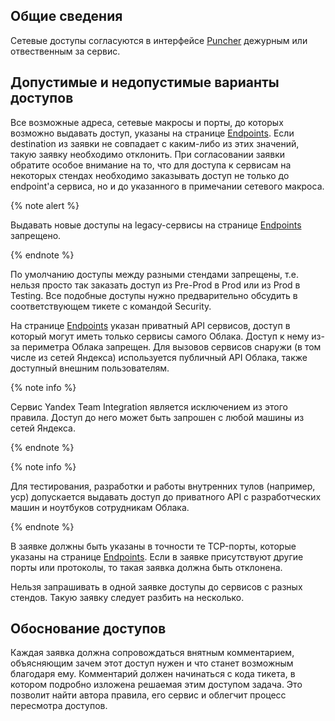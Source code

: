## Общие сведения

Сетевые доступы согласуются в интерфейсе [Puncher](https://puncher.yandex-team.ru/) дежурным или отвественным за сервис.

## Допустимые и недопустимые варианты доступов

Все возможные адреса, сетевые макросы и порты, до которых возможно выдавать доступ, указаны на странице
[Endpoints](https://docs.yandex-team.ru/iam-cookbook/6.appendices/endpoints).
Если destination из заявки не совпадает с каким-либо из этих значений, такую заявку необходимо отклонить. При согласовании
заявки обратите особое внимание на то, что для доступа к сервисам на некоторых стендах необходимо заказывать доступ не
только до endpoint'а сервиса, но и до указанного в примечании сетевого макроса.

{% note alert %}

Выдавать новые доступы на legacy-сервисы на странице
[Endpoints](https://docs.yandex-team.ru/iam-cookbook/6.appendices/endpoints) запрещено.

{% endnote %}

По умолчанию доступы между разными стендами запрещены, т.е. нельзя просто так заказать доступ из Pre-Prod в Prod или
из Prod в Testing. Все подобные доступы нужно предварительно обсудить в соответствующем тикете с командой Security.

На странице [Endpoints](https://docs.yandex-team.ru/iam-cookbook/6.appendices/endpoints) указан приватный API сервисов,
доступ в который могут иметь только сервисы самого Облака. Доступ к нему из-за периметра Облака запрещен. Для вызовов
сервисов снаружи (в том числе из сетей Яндекса) используется публичный API Облака, также доступный внешним
пользователям.

{% note info %}

Сервис Yandex Team Integration является исключением из этого правила. Доступ до него может быть запрошен с любой машины
из сетей Яндекса.

{% endnote %}

{% note info %}

Для тестирования, разработки и работы внутренних тулов (например, ycp) допускается выдавать доступ до приватного API с
разработческих машин и ноутбуков сотрудникам Облака.

{% endnote %}

В заявке должны быть указаны в точности те TCP-порты, которые указаны на странице
[Endpoints](https://docs.yandex-team.ru/iam-cookbook/6.appendices/endpoints).
Если в заявке присутствуют другие порты или протоколы, то такая заявка должна быть отклонена.

Нельзя запрашивать в одной заявке доступы до сервисов с разных стендов. Такую заявку следует разбить на несколько.

## Обоснование доступов

Каждая заявка должна сопровождаться внятным комментарием, объясняющим зачем этот доступ нужен и что станет возможным
благодаря ему. Комментарий должен начинаться с кода тикета, в котором подробно изложена решаемая этим доступом задача.
Это позволит найти автора правила, его сервис и облегчит процесс пересмотра доступов.
